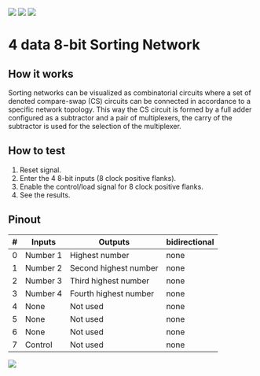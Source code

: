 ![](../../workflows/gds/badge.svg) ![](../../workflows/docs/badge.svg) ![](../../workflows/wokwi_test/badge.svg)

# 4 data 8-bit Sorting Network

## How it works
Sorting networks can be visualized as combinatorial circuits where a set of denoted
compare-swap (CS) circuits can be connected in accordance to a specific network
topology. This way the CS circuit is formed by a full adder configured as a subtractor
and a pair of multiplexers, the carry of the subtractor is used for the selection of the
multiplexer.

## How to test
1. Reset signal.
2. Enter the 4 8-bit inputs (8 clock positive flanks).
3. Enable the control/load signal for 8 clock positive flanks.
4. See the results.


## Pinout
| # | Inputs   | Outputs        |  bidirectional  |
| - | -------- | -------------- | --------------- |
| 0 | Number 1 | Highest number | none            |
| 1 | Number 2 | Second highest number | none     |
| 2 | Number 3 | Third highest number | none      |
| 3 | Number 4 | Fourth highest number | none     |
| 4 | None     | Not used       | none            |
| 5 | None     | Not used       | none            |
| 6 | None     | Not used       | none            |
| 7 | Control  | Not used       | none            |

![](../../images/wavedrom.png)
